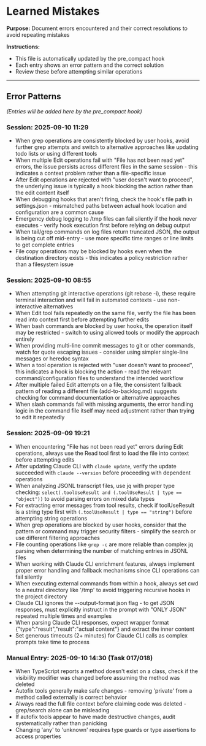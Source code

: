 # Learned Mistakes

**Purpose:** Document errors encountered and their correct resolutions to avoid repeating mistakes

**Instructions:**
- This file is automatically updated by the pre_compact hook
- Each entry shows an error pattern and the correct solution
- Review these before attempting similar operations

---

## Error Patterns

*(Entries will be added here by the pre_compact hook)*
### Session: 2025-09-10 11:29
- When grep operations are consistently blocked by user hooks, avoid further grep attempts and switch to alternative approaches like updating todo lists or using different tools
- When multiple Edit operations fail with "File has not been read yet" errors, the issue persists across different files in the same session - this indicates a context problem rather than a file-specific issue
- After Edit operations are rejected with "user doesn't want to proceed", the underlying issue is typically a hook blocking the action rather than the edit content itself
- When debugging hooks that aren't firing, check the hook's file path in settings.json - mismatched paths between actual hook location and configuration are a common cause
- Emergency debug logging to /tmp files can fail silently if the hook never executes - verify hook execution first before relying on debug output
- When tail/grep commands on log files return truncated JSON, the output is being cut off mid-entry - use more specific time ranges or line limits to get complete entries
- File copy operations may be blocked by hooks even when the destination directory exists - this indicates a policy restriction rather than a filesystem issue

### Session: 2025-09-10 08:55
- When attempting git interactive operations (git rebase -i), these require terminal interaction and will fail in automated contexts - use non-interactive alternatives
- When Edit tool fails repeatedly on the same file, verify the file has been read into context first before attempting further edits
- When bash commands are blocked by user hooks, the operation itself may be restricted - switch to using allowed tools or modify the approach entirely
- When providing multi-line commit messages to git or other commands, watch for quote escaping issues - consider using simpler single-line messages or heredoc syntax
- When a tool operation is rejected with "user doesn't want to proceed", this indicates a hook is blocking the action - read the relevant command/configuration files to understand the intended workflow
- After multiple failed Edit attempts on a file, the consistent fallback pattern of reading a different file (add-to-backlog.md) suggests checking for command documentation or alternative approaches
- When slash commands fail with missing arguments, the error handling logic in the command file itself may need adjustment rather than trying to edit it repeatedly

### Session: 2025-09-09 19:21
- When encountering "File has not been read yet" errors during Edit operations, always use the Read tool first to load the file into context before attempting edits
- After updating Claude CLI with `claude update`, verify the update succeeded with `claude --version` before proceeding with dependent operations
- When analyzing JSONL transcript files, use jq with proper type checking: `select(.toolUseResult and (.toolUseResult | type == "object"))` to avoid parsing errors on mixed data types
- For extracting error messages from tool results, check if toolUseResult is a string type first with `(.toolUseResult | type == "string")` before attempting string operations
- When grep operations are blocked by user hooks, consider that the pattern or command may trigger security filters - simplify the search or use different filtering approaches
- File counting operations like `grep -c` are more reliable than complex jq parsing when determining the number of matching entries in JSONL files
- When working with Claude CLI enrichment features, always implement proper error handling and fallback mechanisms since CLI operations can fail silently
- When executing external commands from within a hook, always set cwd to a neutral directory like '/tmp' to avoid triggering recursive hooks in the project directory
- Claude CLI ignores the --output-format json flag - to get JSON responses, must explicitly instruct in the prompt with "ONLY JSON" repeated multiple times and examples
- When parsing Claude CLI responses, expect wrapper format {"type":"result","result":"actual content"} and extract the inner content
- Set generous timeouts (2+ minutes) for Claude CLI calls as complex prompts take time to process

### Manual Entry: 2025-09-10 14:30 (Task 017/018)
- When TypeScript reports a method doesn't exist on a class, check if the visibility modifier was changed before assuming the method was deleted
- Autofix tools generally make safe changes - removing 'private' from a method called externally is correct behavior
- Always read the full file context before claiming code was deleted - grep/search alone can be misleading
- If autofix tools appear to have made destructive changes, audit systematically rather than panicking
- Changing 'any' to 'unknown' requires type guards or type assertions to access properties

